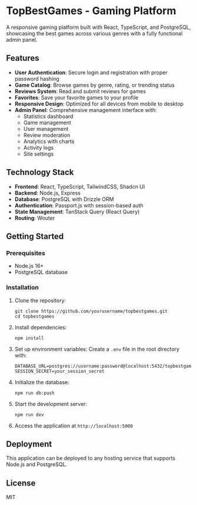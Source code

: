 # TopBestGames - Gaming Platform

A responsive gaming platform built with React, TypeScript, and PostgreSQL, showcasing the best games across various genres with a fully functional admin panel.

## Features

- **User Authentication**: Secure login and registration with proper password hashing
- **Game Catalog**: Browse games by genre, rating, or trending status
- **Reviews System**: Read and submit reviews for games
- **Favorites**: Save your favorite games to your profile
- **Responsive Design**: Optimized for all devices from mobile to desktop
- **Admin Panel**: Comprehensive management interface with:
  - Statistics dashboard
  - Game management
  - User management
  - Review moderation
  - Analytics with charts
  - Activity logs
  - Site settings

## Technology Stack

- **Frontend**: React, TypeScript, TailwindCSS, Shadcn UI
- **Backend**: Node.js, Express
- **Database**: PostgreSQL with Drizzle ORM
- **Authentication**: Passport.js with session-based auth
- **State Management**: TanStack Query (React Query)
- **Routing**: Wouter

## Getting Started

### Prerequisites

- Node.js 16+
- PostgreSQL database

### Installation

1. Clone the repository:
   ```
   git clone https://github.com/yourusername/topbestgames.git
   cd topbestgames
   ```

2. Install dependencies:
   ```
   npm install
   ```

3. Set up environment variables:
   Create a `.env` file in the root directory with:
   ```
   DATABASE_URL=postgres://username:password@localhost:5432/topbestgames
   SESSION_SECRET=your_session_secret
   ```

4. Initialize the database:
   ```
   npm run db:push
   ```

5. Start the development server:
   ```
   npm run dev
   ```

6. Access the application at `http://localhost:5000`

## Deployment

This application can be deployed to any hosting service that supports Node.js and PostgreSQL.

## License

MIT

